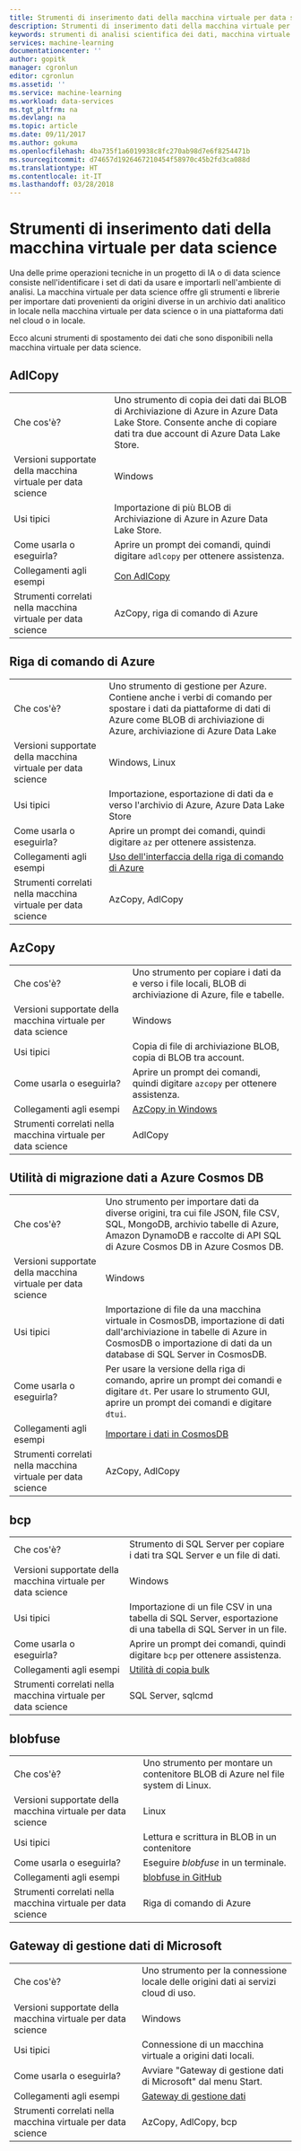 ```yaml
---
title: Strumenti di inserimento dati della macchina virtuale per data science in Azure | Microsoft Docs
description: Strumenti di inserimento dati della macchina virtuale per data science
keywords: strumenti di analisi scientifica dei dati, macchina virtuale per l'analisi scientifica dei dati, strumenti per l'analisi scientifica dei dati, analisi scientifica dei dati per Linux
services: machine-learning
documentationcenter: ''
author: gopitk
manager: cgronlun
editor: cgronlun
ms.assetid: ''
ms.service: machine-learning
ms.workload: data-services
ms.tgt_pltfrm: na
ms.devlang: na
ms.topic: article
ms.date: 09/11/2017
ms.author: gokuma
ms.openlocfilehash: 4ba735f1a6019938c8fc270ab98d7e6f8254471b
ms.sourcegitcommit: d74657d1926467210454f58970c45b2fd3ca088d
ms.translationtype: HT
ms.contentlocale: it-IT
ms.lasthandoff: 03/28/2018
---
```

# <a name="data-science-virtual-machine-data-ingestion-tools"></a>Strumenti di inserimento dati della macchina virtuale per data science

Una delle prime operazioni tecniche in un progetto di IA o di data science consiste nell'identificare i set di dati da usare e importarli nell'ambiente di analisi. La macchina virtuale per data science offre gli strumenti e librerie per importare dati provenienti da origini diverse in un archivio dati analitico in locale nella macchina virtuale per data science o in una piattaforma dati nel cloud o in locale. 

Ecco alcuni strumenti di spostamento dei dati che sono disponibili nella macchina virtuale per data science. 

## <a name="adlcopy"></a>AdlCopy

|    |           |
| ------------- | ------------- |
| Che cos'è?   | Uno strumento di copia dei dati dai BLOB di Archiviazione di Azure in Azure Data Lake Store. Consente anche di copiare dati tra due account di Azure Data Lake Store.      |
| Versioni supportate della macchina virtuale per data science      | Windows      |
| Usi tipici      | Importazione di più BLOB di Archiviazione di Azure in Azure Data Lake Store.      |
|  Come usarla o eseguirla?    |   Aprire un prompt dei comandi, quindi digitare `adlcopy` per ottenere assistenza.    |
| Collegamenti agli esempi      | [Con AdlCopy](https://docs.microsoft.com/azure/data-lake-store/data-lake-store-copy-data-azure-storage-blob)      |
| Strumenti correlati nella macchina virtuale per data science      | AzCopy, riga di comando di Azure     |

## <a name="azure-command-line"></a>Riga di comando di Azure

|    |           |
| ------------- | ------------- |
| Che cos'è?   | Uno strumento di gestione per Azure. Contiene anche i verbi di comando per spostare i dati da piattaforme di dati di Azure come BLOB di archiviazione di Azure, archiviazione di Azure Data Lake     |
| Versioni supportate della macchina virtuale per data science      | Windows, Linux     |
| Usi tipici      | Importazione, esportazione di dati da e verso l'archivio di Azure, Azure Data Lake Store      |
|  Come usarla o eseguirla?    |   Aprire un prompt dei comandi, quindi digitare `az` per ottenere assistenza.    |
| Collegamenti agli esempi      | [Uso dell'interfaccia della riga di comando di Azure](https://docs.microsoft.com/cli/azure)     |
| Strumenti correlati nella macchina virtuale per data science      | AzCopy, AdlCopy      |


## <a name="azcopy"></a>AzCopy

|    |           |
| ------------- | ------------- |
| Che cos'è?   | Uno strumento per copiare i dati da e verso i file locali, BLOB di archiviazione di Azure, file e tabelle.      |
| Versioni supportate della macchina virtuale per data science      | Windows      |
| Usi tipici      | Copia di file di archiviazione BLOB, copia di BLOB tra account.      |
|  Come usarla o eseguirla?    |   Aprire un prompt dei comandi, quindi digitare `azcopy` per ottenere assistenza.    |
| Collegamenti agli esempi      | [AzCopy in Windows](https://docs.microsoft.com/azure/storage/common/storage-use-azcopy)      |
| Strumenti correlati nella macchina virtuale per data science      | AdlCopy     |


## <a name="azure-cosmos-db-data-migration-tool"></a>Utilità di migrazione dati a Azure Cosmos DB

|    |           |
| ------------- | ------------- |
| Che cos'è?   | Uno strumento per importare dati da diverse origini, tra cui file JSON, file CSV, SQL, MongoDB, archivio tabelle di Azure, Amazon DynamoDB e raccolte di API SQL di Azure Cosmos DB in Azure Cosmos DB.      |
| Versioni supportate della macchina virtuale per data science      | Windows      |
| Usi tipici      | Importazione di file da una macchina virtuale in CosmosDB, importazione di dati dall'archiviazione in tabelle di Azure in CosmosDB o importazione di dati da un database di SQL Server in CosmosDB.     |
|  Come usarla o eseguirla?    |   Per usare la versione della riga di comando, aprire un prompt dei comandi e digitare `dt`. Per usare lo strumento GUI, aprire un prompt dei comandi e digitare `dtui`.    |
| Collegamenti agli esempi      | [Importare i dati in CosmosDB](https://docs.microsoft.com/azure/cosmos-db/import-data)      |
| Strumenti correlati nella macchina virtuale per data science      | AzCopy, AdlCopy      |


## <a name="bcp"></a>bcp

|    |           |
| ------------- | ------------- |
| Che cos'è?   | Strumento di SQL Server per copiare i dati tra SQL Server e un file di dati.      |
| Versioni supportate della macchina virtuale per data science      | Windows      |
| Usi tipici      | Importazione di un file CSV in una tabella di SQL Server, esportazione di una tabella di SQL Server in un file.      |
|  Come usarla o eseguirla?    |   Aprire un prompt dei comandi, quindi digitare `bcp` per ottenere assistenza.    |
| Collegamenti agli esempi      | [Utilità di copia bulk](https://docs.microsoft.com/sql/tools/bcp-utility)      |
| Strumenti correlati nella macchina virtuale per data science      | SQL Server, sqlcmd      |

## <a name="blobfuse"></a>blobfuse

|    |           |
| ------------- | ------------- |
| Che cos'è?   | Uno strumento per montare un contenitore BLOB di Azure nel file system di Linux.      |
| Versioni supportate della macchina virtuale per data science      | Linux      |
| Usi tipici      | Lettura e scrittura in BLOB in un contenitore      |
|  Come usarla o eseguirla?    |   Eseguire _blobfuse_ in un terminale.    |
| Collegamenti agli esempi      | [blobfuse in GitHub](https://github.com/Azure/azure-storage-fuse)      |
| Strumenti correlati nella macchina virtuale per data science      | Riga di comando di Azure      |


## <a name="microsoft-data-management-gateway"></a>Gateway di gestione dati di Microsoft

|    |           |
| ------------- | ------------- |
| Che cos'è?   | Uno strumento per la connessione locale delle origini dati ai servizi cloud di uso.      |
| Versioni supportate della macchina virtuale per data science      | Windows      |
| Usi tipici      | Connessione di un macchina virtuale a origini dati locali.      |
|  Come usarla o eseguirla?    |   Avviare "Gateway di gestione dati di Microsoft" dal menu Start.    |
| Collegamenti agli esempi      | [Gateway di gestione dati](https://msdn.microsoft.com/library/dn879362.aspx)      |
| Strumenti correlati nella macchina virtuale per data science      | AzCopy, AdlCopy, bcp    |
